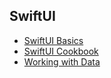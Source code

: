 ## SwiftUI

- [SwiftUI Basics](/SwiftUI/MasteringSwiftUI/Basics.md)
- [SwiftUI Cookbook](/SwiftUI/Cookbook/Cookbook.md)
- [Working with Data](/SwiftUI/WorkingWithData/Readme.md)
